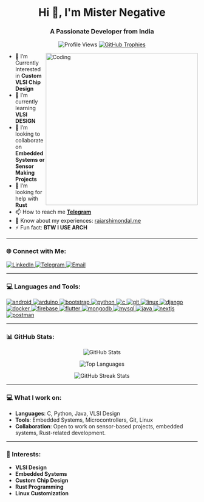 <h1 align="center">Hi 👋, I'm Mister Negative</h1>
<h3 align="center">A Passionate Developer from India</h3>

<p align="center">
  <img src="https://komarev.com/ghpvc/?username=misternegative21&label=Profile%20views&color=brightgreen&style=flat-square" alt="Profile Views" />
  <a href="https://github.com/ryo-ma/github-profile-trophy">
    <img src="https://github-profile-trophy.vercel.app/?username=misternegative21&theme=darkhub&no-frame=true&margin-w=15" alt="GitHub Trophies" />
  </a>
</p>

<img align="right" alt="Coding" width="400" src="https://media.giphy.com/media/qgQUggAC3Pfv687qPC/giphy.gif">

- 🔭 I’m Currently Interested in **Custom VLSI Chip Design**
- 🌱 I’m currently learning **VLSI DESIGN**
- 👯 I’m looking to collaborate on **Embedded Systems or Sensor Making Projects**
- 🤝 I’m looking for help with **Rust**
- 📫 How to reach me **[Telegram](https://t.me/BURNINGFIREBLAZE)**
- 📄 Know about my experiences: [rajarshimondal.me](http://rajarshimondal.pages.dev)
- ⚡ Fun fact: **BTW I USE ARCH**

---

<h3 align="left">🌐 Connect with Me:</h3>
<p align="left">
  <a href="https://www.linkedin.com/in/rajarshi-mondal-5b70a9228/" target="blank">
    <img src="https://img.shields.io/badge/LinkedIn-0077B5?style=for-the-badge&logo=linkedin&logoColor=white" alt="LinkedIn" />
  </a>
  <a href="https://t.me/BURNINGFIREBLAZE" target="blank">
    <img src="https://img.shields.io/badge/Telegram-2CA5E0?style=for-the-badge&logo=telegram&logoColor=white" alt="Telegram" />
  </a>
  <a href="mailto:youremail@gmail.com">
    <img src="https://img.shields.io/badge/Email-D14836?style=for-the-badge&logo=gmail&logoColor=white" alt="Email" />
  </a>
</p>

---

<h3 align="left">💻 Languages and Tools:</h3>
<p align="left">
  <a href="https://developer.android.com" target="_blank" rel="noreferrer">
    <img src="https://img.shields.io/badge/Android-3DDC84?style=for-the-badge&logo=android&logoColor=white" alt="android" />
  </a>
  <a href="https://www.arduino.cc/" target="_blank" rel="noreferrer">
    <img src="https://img.shields.io/badge/Arduino-00979D?style=for-the-badge&logo=arduino&logoColor=white" alt="arduino" />
  </a>
  <a href="https://getbootstrap.com" target="_blank" rel="noreferrer">
    <img src="https://img.shields.io/badge/Bootstrap-563D7C?style=for-the-badge&logo=bootstrap&logoColor=white" alt="bootstrap" />
  </a>
  <a href="https://www.python.org/" target="_blank" rel="noreferrer">
    <img src="https://img.shields.io/badge/Python-3776AB?style=for-the-badge&logo=python&logoColor=white" alt="python" />
  </a>
  <a href="https://www.cprogramming.com/" target="_blank" rel="noreferrer">
    <img src="https://img.shields.io/badge/C-A8B9CC?style=for-the-badge&logo=c&logoColor=white" alt="c" />
  </a>
  <a href="https://git-scm.com/" target="_blank" rel="noreferrer">
    <img src="https://img.shields.io/badge/Git-F05032?style=for-the-badge&logo=git&logoColor=white" alt="git" />
  </a>
  <a href="https://www.linux.org/" target="_blank" rel="noreferrer">
    <img src="https://img.shields.io/badge/Linux-FCC624?style=for-the-badge&logo=linux&logoColor=black" alt="linux" />
  </a>
  <a href="https://www.djangoproject.com/" target="_blank" rel="noreferrer">
    <img src="https://img.shields.io/badge/Django-092E20?style=for-the-badge&logo=django&logoColor=white" alt="django" />
  </a>
  <a href="https://docker.com/" target="_blank" rel="noreferrer">
    <img src="https://img.shields.io/badge/Docker-2496ED?style=for-the-badge&logo=docker&logoColor=white" alt="docker" />
  </a>
  <a href="https://firebase.google.com/" target="_blank" rel="noreferrer">
    <img src="https://img.shields.io/badge/Firebase-FFCA28?style=for-the-badge&logo=firebase&logoColor=black" alt="firebase" />
  </a>
  <a href="https://flutter.dev/" target="_blank" rel="noreferrer">
    <img src="https://img.shields.io/badge/Flutter-02569B?style=for-the-badge&logo=flutter&logoColor=white" alt="flutter" />
  </a>
  <a href="https://www.mongodb.com/" target="_blank" rel="noreferrer">
    <img src="https://img.shields.io/badge/MongoDB-47A248?style=for-the-badge&logo=mongodb&logoColor=white" alt="mongodb" />
  </a>
  <a href="https://www.mysql.com/" target="_blank" rel="noreferrer">
    <img src="https://img.shields.io/badge/MySQL-4479A1?style=for-the-badge&logo=mysql&logoColor=white" alt="mysql" />
  </a>
  <a href="https://www.java.com/" target="_blank" rel="noreferrer">
    <img src="https://img.shields.io/badge/Java-007396?style=for-the-badge&logo=java&logoColor=white" alt="java" />
  </a>
  <a href="https://nextjs.org/" target="_blank" rel="noreferrer">
    <img src="https://img.shields.io/badge/Next.js-000000?style=for-the-badge&logo=nextdotjs&logoColor=white" alt="nextjs" />
  </a>
  <a href="https://postman.com/" target="_blank" rel="noreferrer">
    <img src="https://img.shields.io/badge/Postman-FF6C37?style=for-the-badge&logo=postman&logoColor=white" alt="postman" />
  </a>
</p>

---

### 📊 GitHub Stats:
<p align="center">
  <img src="https://github-readme-stats.vercel.app/api?username=misternegative21&show_icons=true&theme=chartreuse-dark&hide_border=true" alt="GitHub Stats" />
</p>

<p align="center">
  <img src="https://github-readme-stats.vercel.app/api/top-langs/?username=misternegative21&layout=compact&theme=chartreuse-dark&hide_border=true" alt="Top Languages" />
</p>

<p align="center">
  <img src="https://github-readme-streak-stats.herokuapp.com/?user=misternegative21&theme=chartreuse-dark&hide_border=true" alt="GitHub Streak Stats" />
</p>

---

### 💻 What I work on:

- **Languages**: C, Python, Java, VLSI Design
- **Tools**: Embedded Systems, Microcontrollers, Git, Linux
- **Collaboration**: Open to work on sensor-based projects, embedded systems, Rust-related development.

---

### 🎯 Interests:

- **VLSI Design**
- **Embedded Systems**
- **Custom Chip Design**
- **Rust Programming**
- **Linux Customization**
